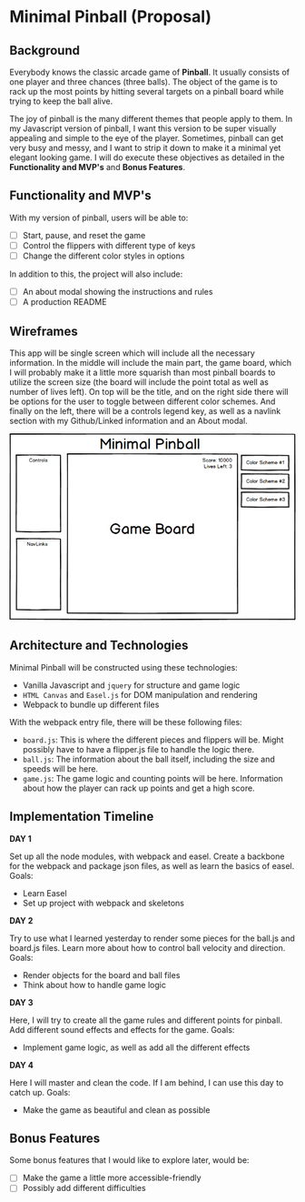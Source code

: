 # Minimal Pinball (Proposal)

## Background

Everybody knows the classic arcade game of **Pinball**. It usually consists of one player and three chances (three balls). The object of the game is to rack up the most points by hitting several targets on a pinball board while trying to keep the ball alive.

The joy of pinball is the many different themes that people apply to them. In my Javascript version of pinball, I want this version to be super visually appealing and simple to the eye of the player. Sometimes, pinball can get very busy and messy, and I want to strip it down to make it a minimal yet elegant looking game. I will do execute these objectives as detailed in the **Functionality and MVP's** and **Bonus Features**.

## Functionality and MVP's

With my version of pinball, users will be able to:

- [ ] Start, pause, and reset the game
- [ ] Control the flippers with different type of keys
- [ ] Change the different color styles in options

In addition to this, the project will also include:

- [ ] An about modal showing the instructions and rules
- [ ] A production README

## Wireframes

This app will be single screen which will include all the necessary information. In the middle will include the main part, the game board, which I will probably make it a little more squarish than most pinball boards to utilize the screen size (the board will include the point total as well as number of lives left). On top will be the title, and on the right side there will be options for the user to toggle between different color schemes. And finally on the left, there will be a controls legend key, as well as a navlink section with my Github/Linked information and an About modal.

![wireframes](pinball_wireframe.png)

## Architecture and Technologies

Minimal Pinball will be constructed using these technologies:

- Vanilla Javascript and `jquery` for structure and game logic
- `HTML Canvas` and `Easel.js` for DOM manipulation and rendering
- Webpack to bundle up different files

With the webpack entry file, there will be these following files:

- `board.js`: This is where the different pieces and flippers will be. Might possibly have to have a flipper.js file to handle the logic there.
- `ball.js`: The information about the ball itself, including the size and speeds will be here.
- `game.js`: The game logic and counting points will be here. Information about how the player can rack up points and get a high score.

## Implementation Timeline

**DAY 1**

Set up all the node modules, with webpack and easel. Create a backbone for the webpack and package json files, as well as learn the basics of easel. Goals:

- Learn Easel
- Set up project with webpack and skeletons

**DAY 2**

Try to use what I learned yesterday to render some pieces for the ball.js and board.js files. Learn more about how to control ball velocity and direction. Goals:

- Render objects for the board and ball files
- Think about how to handle game logic

**DAY 3**

Here, I will try to create all the game rules and different points for pinball. Add different sound effects and effects for the game. Goals:

- Implement game logic, as well as add all the different effects

**DAY 4**

Here I will master and clean the code. If I am behind, I can use this day to catch up. Goals:

- Make the game as beautiful and clean as possible

## Bonus Features

Some bonus features that I would like to explore later, would be:

- [ ] Make the game a little more accessible-friendly
- [ ] Possibly add different difficulties
